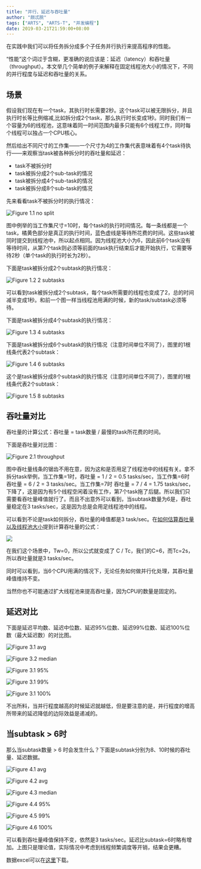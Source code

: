 ```yaml
---
title: "并行、延迟与吞吐量"
author: "颇忒脱"
tags: ["ARTS", "ARTS-T", "并发编程"]
date: 2019-03-21T21:59:00+08:00
---
```


<!--more-->

在实践中我们可以将任务拆分成多个子任务并行执行来提高程序的性能。

“性能”这个词过于含糊，更准确的说应该是：延迟（latency）和吞吐量（throughput）。本文举几个简单的例子来解释在固定线程池大小的情况下，不同的并行程度与延迟和吞吐量的关系。

## 场景

假设我们现在有一个task，其执行时长需要2秒。这个task可以被无限拆分，并且执行时长等比例缩减,比如拆分成2个task，那么执行时长变成1秒。同时我们有一个容量为6的线程池，这意味着同一时间范围内最多只能有6个线程工作，同时每个线程可以独占一个CPU核心。

然后给出不同尺寸的工作集——一个尺寸为4的工作集代表意味着有4个task待执行——来观察当task被各种拆分时的吞吐量和延迟：

* task不被拆分时
* task被拆分成2个sub-task的情况
* task被拆分成4个sub-task的情况
* task被拆分成8个sub-task的情况

先来看看task不被拆分时的执行情况：

![Figure 1.1 no split](no-split.png)

图中例举的当工作集尺寸=10时，每个task的执行时间情况。每一条线都是一个task，橘黄色部分是真正的执行时间，蓝色虚线是等待所花费的时间。这些task被同时提交到线程池中，所以起点相同。因为线程池大小为6，因此前6个task没有等待时间，从第7个task则必须等前面的task执行结束后才能开始执行，它需要等待2秒（单个task的执行时长为2秒）。

下面是task被拆分成2个subtask的执行情况：

![Figure 1.2 2 subtasks](2-subtasks.png)

可以看到task被拆分成2个subtask，每个task所需要的线程也变成了2，总的时间减半变成1秒。和前一个图一样当线程池用满的时候，新的task/subtask必须等待。

下面是task被拆分成4个subtask的执行情况：

![Figure 1.3 4 subtasks](4-subtasks.png)

下面是task被拆分成6个subtask的执行情况（注意时间单位不同了），图里的1根线条代表2个subtask：

![Figure 1.4 6 subtasks](6-subtasks.png)

这个是task被拆分成8个subtask的执行情况（注意时间单位不同了），图里的1根线条代表2个subtask：

![Figure 1.5 8 subtasks](8-subtasks.png)

## 吞吐量对比

吞吐量的计算公式：吞吐量 = task数量 / 最慢的task所花费的时间。

下面是吞吐量对比图：

![Figure 2.1 throughput](compare-throughput.png)

图中吞吐量线条的锯齿不用在意，因为这和是否用足了线程池中的线程有关。拿不拆分task举例，当工作集=1时，吞吐量 = 1 / 2 = 0.5 tasks/sec，当工作集=6时 吞吐量 = 6 / 2 = 3 tasks/sec。当工作集=7时 吞吐量 = 7 / 4 = 1.75 tasks/sec，下降了，这是因为有5个线程空闲着没有工作，第7个task拖了后腿。所以我们只需要看吞吐量峰值就行了。而且不出意外可以看到，当subtask数量为6是，吞吐量稳定在3 tasks/sec，这是因为总是会用足线程池中的线程。

可以看到不论是task如何拆分，吞吐量的峰值都是3 task/sec。在[如何估算吞吐量以及线程池大小][1]提到计算吞吐量的公式：

![](../throughput-and-thread-pool-size/throughput-formula.png)

在我们这个场景中，Tw=0，所以公式就变成了 C / Tc，我们的C=6，而Tc=2s，所以吞吐量就是3 tasks/sec。

同时可以看到，当6个CPU用满的情况下，无论任务如何做并行化处理，其吞吐量峰值维持不变。

当然你也不可能通过扩大线程池来提高吞吐量，因为CPU的数量是固定的。

## 延迟对比

下面是延迟平均数、延迟中位数、延迟95%位数、延迟99%位数、延迟100%位数（最大延迟数）的对比图。

![Figure 3.1 avg](compare-avg-latency.png)

![Figure 3.2 median](compare-median-latency.png)

![Figure 3.1 95%](compare-p95-latency.png)

![Figure 3.1 99%](compare-p99-latency.png)

![Figure 3.1 100%](compare-p100-latency.png)

不出所料，当并行程度越高的时候延迟就越低，但是要注意的是，并行程度的增高所带来的延迟降低的边际效益是递减的。

## 当subtask > 6时

那么当subtask数量 > 6 时会发生什么？下面是subtask分别为8、10时候的吞吐量、延迟数据。

![Figure 4.1 avg](over-throughput.png)

![Figure 4.2 avg](over-avg-latency.png)

![Figure 4.3 median](over-median-latency.png)

![Figure 4.4 95%](over-p95-latency.png)

![Figure 4.5 99%](over-p99-latency.png)

![Figure 4.6 100%](over-p100-latency.png)

可以看到吞吐量峰值保持不变，依然是3 tasks/sec。延迟比subtask=6时略有增加。上图只是理论值，实际情况中考虑到线程频繁调度等开销，结果会更糟。


数据excel可以在[这里](data.xlsx)下载。

[1]: ../throughput-and-thread-pool-size/
